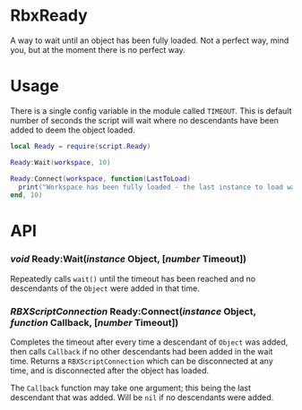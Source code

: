 # RbxReady
A way to wait until an object has been fully loaded. Not a perfect way, mind you, but at the moment there is no perfect way.

# Usage
There is a single config variable in the module called `TIMEOUT`. This is default number of seconds the script will wait where no descendants have been added to deem the object loaded.

```lua
local Ready = require(script.Ready)

Ready:Wait(workspace, 10)

Ready:Connect(workspace, function(LastToLoad)
  print("Workspace has been fully loaded - the last instance to load was " ..LastToLoad)
end, 10)
```

# API
### *void* Ready:Wait(*instance* Object, [*number* Timeout])

Repeatedly calls `wait()` until the timeout has been reached and no descendants of the `Object` were added in that time.

### *RBXScriptConnection* Ready:Connect(*instance* Object, *function* Callback, [*number* Timeout])

Completes the timeout after every time a descendant of `Object` was added, then calls `Callback` if no other descendants had been added in the wait time. Returns a `RBXScriptConnection` which can be disconnected at any time, and is disconnected after the object has loaded.

The `Callback` function may take one argument; this being the last descendant that was added. Will be `nil` if no descendants were added.
